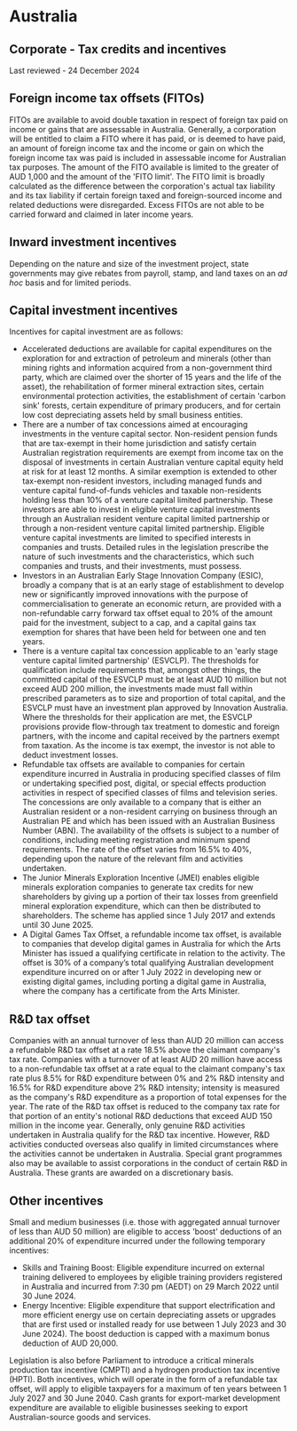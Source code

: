 # Australia
## Corporate - Tax credits and incentives
Last reviewed - 24 December 2024
## Foreign income tax offsets (FITOs)
FITOs are available to avoid double taxation in respect of foreign tax paid on income or gains that are assessable in Australia. Generally, a corporation will be entitled to claim a FITO where it has paid, or is deemed to have paid, an amount of foreign income tax and the income or gain on which the foreign income tax was paid is included in assessable income for Australian tax purposes.
The amount of the FITO available is limited to the greater of AUD 1,000 and the amount of the 'FITO limit'. The FITO limit is broadly calculated as the difference between the corporation's actual tax liability and its tax liability if certain foreign taxed and foreign-sourced income and related deductions were disregarded. Excess FITOs are not able to be carried forward and claimed in later income years.
## Inward investment incentives
Depending on the nature and size of the investment project, state governments may give rebates from payroll, stamp, and land taxes on an _ad hoc_ basis and for limited periods.
## Capital investment incentives
Incentives for capital investment are as follows:
  * Accelerated deductions are available for capital expenditures on the exploration for and extraction of petroleum and minerals (other than mining rights and information acquired from a non-government third party, which are claimed over the shorter of 15 years and the life of the asset), the rehabilitation of former mineral extraction sites, certain environmental protection activities, the establishment of certain 'carbon sink' forests, certain expenditure of primary producers, and for certain low cost depreciating assets held by small business entities.
  * There are a number of tax concessions aimed at encouraging investments in the venture capital sector. Non-resident pension funds that are tax-exempt in their home jurisdiction and satisfy certain Australian registration requirements are exempt from income tax on the disposal of investments in certain Australian venture capital equity held at risk for at least 12 months. A similar exemption is extended to other tax-exempt non-resident investors, including managed funds and venture capital fund-of-funds vehicles and taxable non-residents holding less than 10% of a venture capital limited partnership. These investors are able to invest in eligible venture capital investments through an Australian resident venture capital limited partnership or through a non-resident venture capital limited partnership. Eligible venture capital investments are limited to specified interests in companies and trusts. Detailed rules in the legislation prescribe the nature of such investments and the characteristics, which such companies and trusts, and their investments, must possess.
  * Investors in an Australian Early Stage Innovation Company (ESIC), broadly a company that is at an early stage of establishment to develop new or significantly improved innovations with the purpose of commercialisation to generate an economic return, are provided with a non-refundable carry forward tax offset equal to 20% of the amount paid for the investment, subject to a cap, and a capital gains tax exemption for shares that have been held for between one and ten years.
  * There is a venture capital tax concession applicable to an 'early stage venture capital limited partnership' (ESVCLP). The thresholds for qualification include requirements that, amongst other things, the committed capital of the ESVCLP must be at least AUD 10 million but not exceed AUD 200 million, the investments made must fall within prescribed parameters as to size and proportion of total capital, and the ESVCLP must have an investment plan approved by Innovation Australia. Where the thresholds for their application are met, the ESVCLP provisions provide flow-through tax treatment to domestic and foreign partners, with the income and capital received by the partners exempt from taxation. As the income is tax exempt, the investor is not able to deduct investment losses.
  * Refundable tax offsets are available to companies for certain expenditure incurred in Australia in producing specified classes of film or undertaking specified post, digital, or special effects production activities in respect of specified classes of films and television series. The concessions are only available to a company that is either an Australian resident or a non-resident carrying on business through an Australian PE and which has been issued with an Australian Business Number (ABN). The availability of the offsets is subject to a number of conditions, including meeting registration and minimum spend requirements. The rate of the offset varies from 16.5% to 40%, depending upon the nature of the relevant film and activities undertaken.
  * The Junior Minerals Exploration Incentive (JMEI) enables eligible minerals exploration companies to generate tax credits for new shareholders by giving up a portion of their tax losses from greenfield mineral exploration expenditure, which can then be distributed to shareholders. The scheme has applied since 1 July 2017 and extends until 30 June 2025.
  * A Digital Games Tax Offset, a refundable income tax offset, is available to companies that develop digital games in Australia for which the Arts Minister has issued a qualifying certificate in relation to the activity. The offset is 30% of a company’s total qualifying Australian development expenditure incurred on or after 1 July 2022 in developing new or existing digital games, including porting a digital game in Australia, where the company has a certificate from the Arts Minister.


## R&D tax offset
Companies with an annual turnover of less than AUD 20 million can access a refundable R&D tax offset at a rate 18.5% above the claimant company's tax rate. Companies with a turnover of at least AUD 20 million have access to a non-refundable tax offset at a rate equal to the claimant company's tax rate plus 8.5% for R&D expenditure between 0% and 2% R&D intensity and 16.5% for R&D expenditure above 2% R&D intensity; intensity is measured as the company's R&D expenditure as a proportion of total expenses for the year. The rate of the R&D tax offset is reduced to the company tax rate for that portion of an entity's notional R&D deductions that exceed AUD 150 million in the income year.
Generally, only genuine R&D activities undertaken in Australia qualify for the R&D tax incentive. However, R&D activities conducted overseas also qualify in limited circumstances where the activities cannot be undertaken in Australia. Special grant programmes also may be available to assist corporations in the conduct of certain R&D in Australia. These grants are awarded on a discretionary basis.
## Other incentives
Small and medium businesses (i.e. those with aggregated annual turnover of less than AUD 50 million) are eligible to access 'boost' deductions of an additional 20% of expenditure incurred under the following temporary incentives:
  * Skills and Training Boost: Eligible expenditure incurred on external training delivered to employees by eligible training providers registered in Australia and incurred from 7:30 pm (AEDT) on 29 March 2022 until 30 June 2024.
  * Energy Incentive: Eligible expenditure that support electrification and more efficient energy use on certain depreciating assets or upgrades that are first used or installed ready for use between 1 July 2023 and 30 June 2024). The boost deduction is capped with a maximum bonus deduction of AUD 20,000.


Legislation is also before Parliament to introduce a critical minerals production tax incentive (CMPTI) and a hydrogen production tax incentive (HPTI). Both incentives, which will operate in the form of a refundable tax offset, will apply to eligible taxpayers for a maximum of ten years between 1 July 2027 and 30 June 2040.
Cash grants for export-market development expenditure are available to eligible businesses seeking to export Australian-source goods and services.
